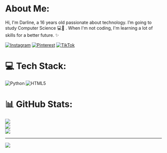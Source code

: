 
# About Me:
Hi, I'm Darline, a 16 years old passionate about technology. I’m going to study Computer Science 💻🤍 . When I'm not coding, I'm learning a lot of skills for a better future. ✨


[![Instagram](https://img.shields.io/badge/Instagram-%23E4405F.svg?logo=Instagram&logoColor=white)](https://instagram.com/DARLINe_007) [![Pinterest](https://img.shields.io/badge/Pinterest-%23E60023.svg?logo=Pinterest&logoColor=white)](https://pinterest.com/DARLINe_007) [![TikTok](https://img.shields.io/badge/TikTok-%23000000.svg?logo=TikTok&logoColor=white)](https://tiktok.com/@DARLINe_007) 

# 💻 Tech Stack:
![Python](https://img.shields.io/badge/python-3670A0?style=for-the-badge&logo=python&logoColor=ffdd54) ![HTML5](https://img.shields.io/badge/html5-%23E34F26.svg?style=for-the-badge&logo=html5&logoColor=white)
# 📊 GitHub Stats:
![](https://github-readme-stats.vercel.app/api?username=darlin-e&theme=dracula&hide_border=false&include_all_commits=false&count_private=false)<br/>
![](https://github-readme-streak-stats.herokuapp.com/?user=darlin-e&theme=dracula&hide_border=false)<br/>
![](https://github-readme-stats.vercel.app/api/top-langs/?username=darlin-e&theme=dracula&hide_border=false&include_all_commits=false&count_private=false&layout=compact)

---
[![](https://visitcount.itsvg.in/api?id=darlin-e&icon=9&color=10)](https://visitcount.itsvg.in)

<!-- Proudly created with GPRM ( https://gprm.itsvg.in ) -->
